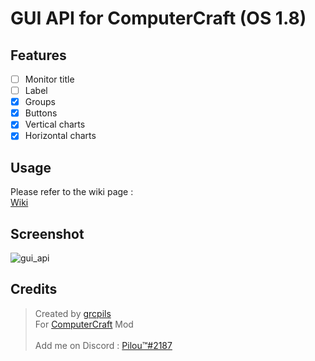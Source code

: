 # GUI API for ComputerCraft (OS 1.8)

## Features
- [ ] Monitor title
- [ ] Label
- [x] Groups
- [x] Buttons
- [x] Vertical charts
- [x] Horizontal charts

## Usage

Please refer to the wiki page :<br>
[Wiki](https://github.com/grcpils/cc-gui_api/wiki)

## Screenshot

![gui_api](https://raw.githubusercontent.com/grcpils/cc-gui_api/master/.github/screenshots/gui_api.png)

## Credits

> Created by [grcpils](https://github.com/grcpils)<br>
> For [ComputerCraft](https://www.computercraft.info/) Mod
> <br><br>
> Add me on Discord : [Pilou™#2187](https://discord.com/)
